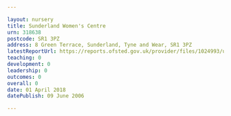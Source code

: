 ```yaml
---

layout: nursery
title: Sunderland Women's Centre
urn: 318638
postcode: SR1 3PZ
address: 8 Green Terrace, Sunderland, Tyne and Wear, SR1 3PZ
latestReportUrl: https://reports.ofsted.gov.uk/provider/files/1024993/urn/318638.pdf
teaching: 0
development: 0
leadership: 0
outcomes: 0
overall: 0
date: 01 April 2018 
datePublish: 09 June 2006

---
```

